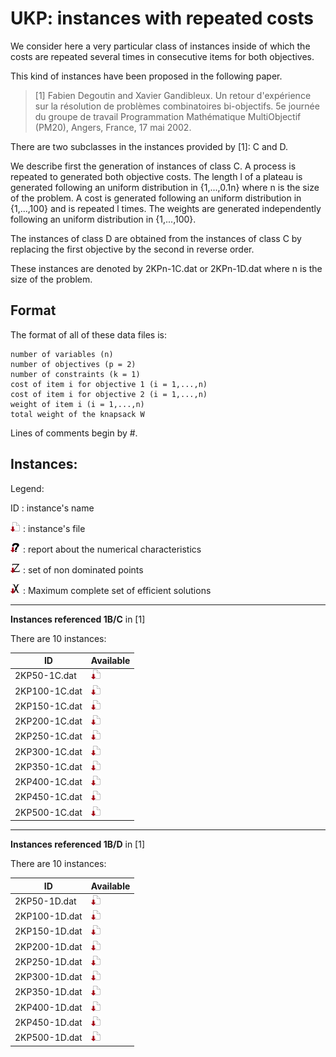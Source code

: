# UKP: instances with repeated costs

We consider here a very particular class of instances inside of which the costs 
are repeated several times in consecutive items for both objectives. 

This kind of instances have been proposed in the following paper.

> [1] Fabien Degoutin and Xavier Gandibleux. 
 Un retour d'expérience sur la résolution de problèmes combinatoires bi-objectifs. 
 5e journée du groupe de travail Programmation Mathématique MultiObjectif (PM20), Angers, France, 17 mai 2002. 

There are two subclasses in the instances provided by [1]: C and D. 

We describe first the generation of instances of class C. 
A process is repeated to generated both objective costs. 
The length l of a plateau is generated following an uniform distribution in {1,...,0.1n} where n is the size of the problem. 
A cost is generated following an uniform distribution in {1,...,100} and is repeated l times. 
The weights are generated independently following an uniform distribution in {1,...,100}. 

The instances of class D are obtained from the instances of class C by replacing the first objective by the second in reverse order.

These instances are denoted by 2KPn-1C.dat or 2KPn-1D.dat where n is the size of the problem. 

## Format
The format of all of these data files is:

    number of variables (n)
    number of objectives (p = 2)
    number of constraints (k = 1)
    cost of item i for objective 1 (i = 1,...,n)
    cost of item i for objective 2 (i = 1,...,n)
    weight of item i (i = 1,...,n)
    total weight of the knapsack W

Lines of comments begin by #.



## Instances:
 
Legend:

ID : instance's name

[![instance file](./img/icon/dl-instance.png "instance file")](instances/) : instance's file 

[![INFO file](./img/icon/dl-info.png "INFO file")](analyze/) : report about the numerical characteristics

[![Y_N file](./img/icon/dl-z.png "Y_N file")](Y/) : set of non dominated points

[![X_E_M file](./img/icon/dl-x.png "X_E_M file")](X/) : Maximum complete set of efficient solutions


***

**Instances referenced 1B/C** in [1]

There are 10 instances:

| ID            | Available | 
| ------------- | --------- |
| 2KP50-1C.dat  | [![instance file](./img/icon/dl-instance.png "instance file")](instances/1B-C) |
| 2KP100-1C.dat | [![instance file](./img/icon/dl-instance.png "instance file")](instances/1B-C) |
| 2KP150-1C.dat | [![instance file](./img/icon/dl-instance.png "instance file")](instances/1B-C) |
| 2KP200-1C.dat | [![instance file](./img/icon/dl-instance.png "instance file")](instances/1B-C) |
| 2KP250-1C.dat | [![instance file](./img/icon/dl-instance.png "instance file")](instances/1B-C) |
| 2KP300-1C.dat | [![instance file](./img/icon/dl-instance.png "instance file")](instances/1B-C) |
| 2KP350-1C.dat | [![instance file](./img/icon/dl-instance.png "instance file")](instances/1B-C) |
| 2KP400-1C.dat | [![instance file](./img/icon/dl-instance.png "instance file")](instances/1B-C) |
| 2KP450-1C.dat | [![instance file](./img/icon/dl-instance.png "instance file")](instances/1B-C) |
| 2KP500-1C.dat | [![instance file](./img/icon/dl-instance.png "instance file")](instances/1B-C) |

***

**Instances referenced 1B/D** in [1]

There are 10 instances:

| ID            | Available | 
| ------------- | --------- |
| 2KP50-1D.dat  | [![instance file](./img/icon/dl-instance.png "instance file")](instances/1B-D) |
| 2KP100-1D.dat | [![instance file](./img/icon/dl-instance.png "instance file")](instances/1B-D) |
| 2KP150-1D.dat | [![instance file](./img/icon/dl-instance.png "instance file")](instances/1B-D) |
| 2KP200-1D.dat | [![instance file](./img/icon/dl-instance.png "instance file")](instances/1B-D) |
| 2KP250-1D.dat | [![instance file](./img/icon/dl-instance.png "instance file")](instances/1B-D) |
| 2KP300-1D.dat | [![instance file](./img/icon/dl-instance.png "instance file")](instances/1B-D) |
| 2KP350-1D.dat | [![instance file](./img/icon/dl-instance.png "instance file")](instances/1B-D) |
| 2KP400-1D.dat | [![instance file](./img/icon/dl-instance.png "instance file")](instances/1B-D) |
| 2KP450-1D.dat | [![instance file](./img/icon/dl-instance.png "instance file")](instances/1B-D) |
| 2KP500-1D.dat | [![instance file](./img/icon/dl-instance.png "instance file")](instances/1B-D) |



